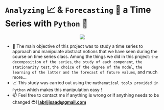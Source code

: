 # `Analyzing` 📈 & `Forecasting` 🤔 a Time Series with `Python` 🐍

<p align="center">
  <img src="https://user-images.githubusercontent.com/74627083/155903528-100c07d0-ee13-4ba7-9e98-3584c4ac555b.jpg" />
</p>

- 🎯 The main objective of this project was to study a time series to approach and manipulate abstract notions that we have seen during the course on time series class. Among the things we did in this project: `the decomposition of the series`, `the study of each component`, `the stationarity test`, `the choice of the degree of the model`, `the learning of the latter and the forecast of future values`, and much more...
- 📈 This study was carried out using the `mathematical tools provided in Python` which makes this manipulation easy !
- 📫 Feel free to contact me if anything is wrong or if anything needs to be changed 😎!  **labrijisaad@gmail.com**


